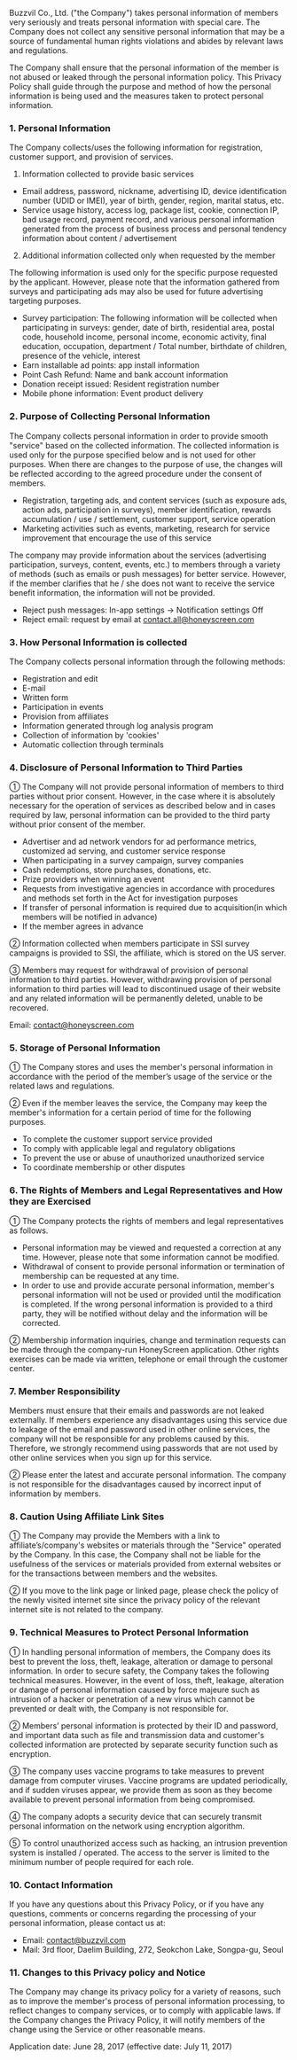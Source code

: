 Buzzvil Co., Ltd. ("the Company") takes personal information of members very seriously and treats personal information with special care. The Company does not collect any sensitive personal information that may be a source of fundamental human rights violations and abides by relevant laws and regulations.

The Company shall ensure that the personal information of the member is not abused or leaked through the personal information policy. This Privacy Policy shall guide through the purpose and method of how the personal information is being used and the measures taken to protect personal information.

### 1. Personal Information

The Company collects/uses the following information for registration, customer support, and provision of services.

1) Information collected to provide basic services

- Email address, password, nickname, advertising ID, device identification number (UDID or IMEI), year of birth, gender, region, marital status, etc.
- Service usage history, access log, package list, cookie, connection IP, bad usage record, payment record, and various personal information generated from the process of business process and personal tendency information about content / advertisement

2) Additional information collected only when requested by the member

The following information is used only for the specific purpose requested by the applicant. However, please note that the information gathered from surveys and participating ads may also be used for future advertising targeting purposes.

- Survey participation: The following information will be collected when participating in surveys: gender, date of birth, residential area, postal code, household income, personal income, economic activity, final education, occupation, department / Total number, birthdate of children, presence of the vehicle, interest
- Earn installable ad points: app install information
- Point Cash Refund: Name and bank account information
- Donation receipt issued: Resident registration number
- Mobile phone information: Event product delivery

### 2. Purpose of Collecting Personal Information

The Company collects personal information in order to provide smooth "service" based on the collected information. The collected information is used only for the purpose specified below and is not used for other purposes. When there are changes to the purpose of use, the changes will be reflected according to the agreed procedure under the consent of members.

- Registration,  targeting ads, and content services (such as exposure ads, action ads, participation in surveys), member identification, rewards accumulation / use / settlement, customer support, service operation
- Marketing activities such as events, marketing, research for service improvement that encourage the use of this service

The company may provide information about the services (advertising participation, surveys, content, events, etc.) to members through a variety of methods (such as emails or push messages) for better service. However, if the member clarifies that he / she does not want to receive the service benefit information, the information will not be provided.

- Reject push messages: In-app settings -> Notification settings Off
- Reject email: request by email at contact.all@honeyscreen.com

### 3. How Personal Information is collected

The Company collects personal information through the following methods:

- Registration and edit
- E-mail
- Written form
- Participation in events
- Provision from affiliates
- Information generated through log analysis program
- Collection of information by 'cookies'
- Automatic collection through terminals

### 4. Disclosure of Personal Information to Third Parties

① The Company will not provide personal information of members to third parties without prior consent. However, in the case where it is absolutely necessary for the operation of services as described below and in cases required by law, personal information can be provided to the third party without prior consent of the member.

- Advertiser and ad network vendors for ad performance metrics, customized ad serving, and customer service response
- When participating in a survey campaign, survey companies
- Cash redemptions, store purchases, donations, etc.
- Prize providers when winning an event
- Requests from investigative agencies in accordance with procedures and methods set forth in the Act for investigation purposes
- If transfer of personal information is required due to acquisition(in which members will be notified in advance)
- If the member agrees in advance

② Information collected when members participate in SSI survey campaigns is provided to SSI, the affiliate, which is stored on the US server.

③ Members may request for withdrawal of provision of personal information to third parties. However, withdrawing provision of personal information to third parties will lead to discontinued usage of their website and any related information will be permanently deleted, unable to be recovered.

Email: contact@honeyscreen.com

### 5. Storage of Personal Information

① The Company stores and uses the member's personal information in accordance with the period of the member’s usage of the service or the related laws and regulations.

② Even if the member leaves the service, the Company may keep the member's information for a certain period of time for the following purposes.

- To complete the customer support service provided
- To comply with applicable legal and regulatory obligations
- To prevent the use or abuse of unauthorized unauthorized service
- To coordinate membership or other disputes

### 6. The Rights of Members and Legal Representatives and How they are Exercised

① The Company protects the rights of members and legal representatives as follows.

- Personal information may be viewed and requested a correction at any time. However, please note that some information cannot be modified.
- Withdrawal of consent to provide personal information or termination of membership can be requested at any time.
- In order to use and provide accurate personal information, member's personal information will not be used or provided until the modification is completed. If the wrong personal information is provided to a third party, they will be notified without delay and the information will be corrected.

② Membership information inquiries, change and termination requests can be made through the company-run HoneyScreen application. Other rights exercises can be made via written, telephone or email through the customer center.

### 7. Member Responsibility

Members must ensure that their emails and passwords are not leaked externally. If members experience any disadvantages using this service due to leakage of the email and password used in other online services, the company will not be responsible for any problems caused by this. Therefore, we strongly recommend using passwords that are not used by other online services when you sign up for this service.

② Please enter the latest and accurate personal information. The company is not responsible for the disadvantages caused by incorrect input of information by members.

### 8. Caution Using Affiliate Link Sites

① The Company may provide the Members with a link to affiliate’s/company's websites or materials through the "Service" operated by the Company. In this case, the Company shall not be liable for the usefulness of the services or materials provided from external websites or for the transactions between members and the websites.

② If you move to the link page or linked page, please check the policy of the newly visited internet site since the privacy policy of the relevant internet site is not related to the company.

### 9. Technical Measures to Protect Personal Information

① In handling personal information of members, the Company does its best to prevent the loss, theft, leakage, alteration or damage to personal information. In order to secure safety, the Company takes the following technical measures. However, in the event of loss, theft, leakage, alteration or damage of personal information caused by force majeure such as intrusion of a hacker or penetration of a new virus which cannot be prevented or dealt with, the Company is not responsible for.

② Members’ personal information is protected by their ID and password, and important data such as file and transmission data and customer's collected information are protected by separate security function such as encryption.

③ The company uses vaccine programs to take measures to prevent damage from computer viruses. Vaccine programs are updated periodically, and if sudden viruses appear, we provide them as soon as they become available to prevent personal information from being compromised.

④ The company adopts a security device that can securely transmit personal information on the network using encryption algorithm.

⑤ To control unauthorized access such as hacking, an intrusion prevention system is installed / operated. The access to the server is limited to the minimum number of people required for each role.

### 10. Contact Information

If you have any questions about this Privacy Policy, or if you have any questions, comments or concerns regarding the processing of your personal information, please contact us at:

- Email: contact@buzzvil.com
- Mail: 3rd floor, Daelim Building, 272, Seokchon Lake, Songpa-gu, Seoul

### 11. Changes to this Privacy policy and Notice

The Company may change its privacy policy for a variety of reasons, such as to improve the member's process of personal information processing, to reflect changes to company services, or to comply with applicable laws. If the Company changes the Privacy Policy, it will notify members of the change using the Service or other reasonable means.

Application date: June 28, 2017 (effective date: July 11, 2017)
